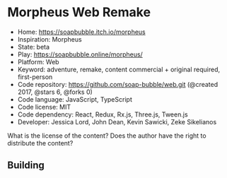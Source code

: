 # Morpheus Web Remake

- Home: https://soapbubble.itch.io/morpheus
- Inspiration: Morpheus
- State: beta
- Play: https://soapbubble.online/morpheus/
- Platform: Web
- Keyword: adventure, remake, content commercial + original required, first-person
- Code repository: https://github.com/soap-bubble/web.git (@created 2017, @stars 6, @forks 0)
- Code language: JavaScript, TypeScript
- Code license: MIT
- Code dependency: React, Redux, Rx.js, Three.js, Tween.js
- Developer: Jessica Lord, John Dean, Kevin Sawicki, Zeke Sikelianos

What is the license of the content? Does the author have the right to distribute the content?

## Building
